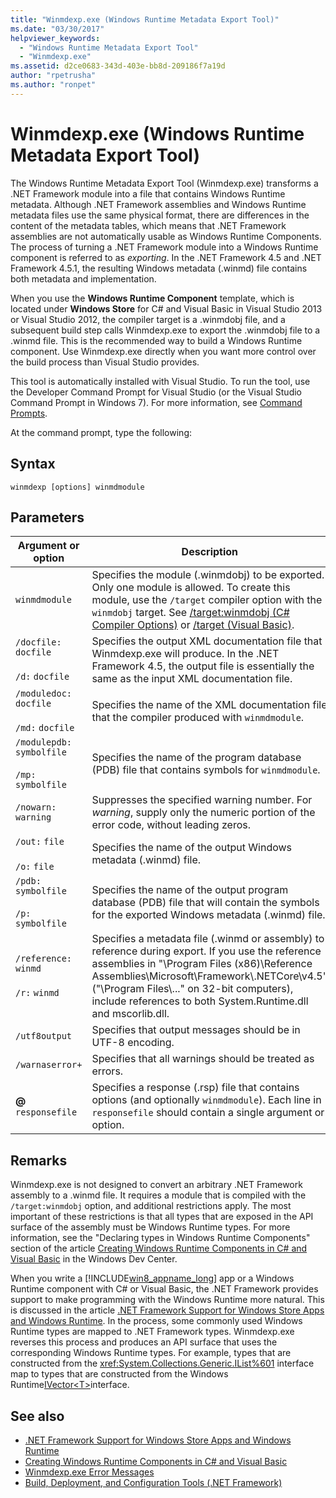 ```yaml
---
title: "Winmdexp.exe (Windows Runtime Metadata Export Tool)"
ms.date: "03/30/2017"
helpviewer_keywords: 
  - "Windows Runtime Metadata Export Tool"
  - "Winmdexp.exe"
ms.assetid: d2ce0683-343d-403e-bb8d-209186f7a19d
author: "rpetrusha"
ms.author: "ronpet"
---
```

# Winmdexp.exe (Windows Runtime Metadata Export Tool)
The Windows Runtime Metadata Export Tool (Winmdexp.exe) transforms a .NET Framework module into a file that contains Windows Runtime metadata. Although .NET Framework assemblies and Windows Runtime metadata files use the same physical format, there are differences in the content of the metadata tables, which means that .NET Framework assemblies are not automatically usable as Windows Runtime Components. The process of turning a .NET Framework module into a Windows Runtime component is referred to as *exporting*. In the .NET Framework 4.5 and .NET Framework 4.5.1, the resulting Windows metadata (.winmd) file contains both metadata and implementation.  
  
 When you use the **Windows Runtime Component** template, which is located under **Windows Store** for C# and Visual Basic in Visual Studio 2013 or Visual Studio 2012, the compiler target is a .winmdobj file, and a subsequent build step calls Winmdexp.exe to export the .winmdobj file to a .winmd file. This is the recommended way to build a Windows Runtime component. Use Winmdexp.exe directly when you want more control over the build process than Visual Studio provides.  
  
 This tool is automatically installed with Visual Studio. To run the tool, use the Developer Command Prompt for Visual Studio (or the Visual Studio Command Prompt in Windows 7). For more information, see [Command Prompts](../../../docs/framework/tools/developer-command-prompt-for-vs.md).  
  
 At the command prompt, type the following:  
  
## Syntax  
  
```  
winmdexp [options] winmdmodule  
```  
  
## Parameters  
  
|Argument or option|Description|  
|------------------------|-----------------|  
|`winmdmodule`|Specifies the module (.winmdobj) to be exported. Only one module is allowed. To create this module, use the `/target` compiler option with the `winmdobj` target. See [/target:winmdobj (C# Compiler Options)](~/docs/csharp/language-reference/compiler-options/target-winmdobj-compiler-option.md) or [/target (Visual Basic)](~/docs/visual-basic/reference/command-line-compiler/target.md).|  
|`/docfile:` `docfile`<br /><br /> `/d:` `docfile`|Specifies the output XML documentation file that Winmdexp.exe will produce. In the .NET Framework 4.5, the output file is essentially the same as the input XML documentation file.|  
|`/moduledoc:` `docfile`<br /><br /> `/md:` `docfile`|Specifies the name of the XML documentation file that the compiler produced with `winmdmodule`.|  
|`/modulepdb:` `symbolfile`<br /><br /> `/mp:` `symbolfile`|Specifies the name of the program database (PDB) file that contains symbols for `winmdmodule`.|  
|`/nowarn:` `warning`|Suppresses the specified warning number. For *warning*, supply only the numeric portion of the error code, without leading zeros.|  
|`/out:` `file`<br /><br /> `/o:` `file`|Specifies the name of the output Windows metadata (.winmd) file.|  
|`/pdb:` `symbolfile`<br /><br /> `/p:` `symbolfile`|Specifies the name of the output program database (PDB) file that will contain the symbols for the exported Windows metadata (.winmd) file.|  
|`/reference:` `winmd`<br /><br /> `/r:` `winmd`|Specifies a metadata file (.winmd or assembly) to reference during export. If you use the reference assemblies in "\Program Files (x86)\Reference Assemblies\Microsoft\Framework\\.NETCore\v4.5" ("\Program Files\\..." on 32-bit computers), include references to both System.Runtime.dll and mscorlib.dll.|  
|`/utf8output`|Specifies that output messages should be in UTF-8 encoding.|  
|`/warnaserror+`|Specifies that all warnings should be treated as errors.|  
|**@** `responsefile`|Specifies a response (.rsp) file that contains options (and optionally `winmdmodule`). Each line in `responsefile` should contain a single argument or option.|  
  
## Remarks  
 Winmdexp.exe is not designed to convert an arbitrary .NET Framework assembly to a .winmd file. It requires a module that is compiled with the `/target:winmdobj` option, and additional restrictions apply. The most important of these restrictions is that all types that are exposed in the API surface of the assembly must be Windows Runtime types. For more information, see the "Declaring types in Windows Runtime Components" section of the article [Creating Windows Runtime Components in C# and Visual Basic](https://go.microsoft.com/fwlink/p/?LinkID=238313) in the Windows Dev Center.  
  
 When you write a [!INCLUDE[win8_appname_long](../../../includes/win8-appname-long-md.md)] app or a Windows Runtime component with C# or Visual Basic, the .NET Framework provides support to make programming with the Windows Runtime more natural. This is discussed in the article [.NET Framework Support for Windows Store Apps and Windows Runtime](../../../docs/standard/cross-platform/support-for-windows-store-apps-and-windows-runtime.md). In the process, some commonly used Windows Runtime types are mapped to .NET Framework types. Winmdexp.exe reverses this process and produces an API surface that uses the corresponding Windows Runtime types. For example, types that are constructed from the <xref:System.Collections.Generic.IList%601> interface map to types that are constructed from the Windows Runtime[IVector\<T>](https://go.microsoft.com/fwlink/p/?LinkId=251132)interface.  
  
## See also

- [.NET Framework Support for Windows Store Apps and Windows Runtime](../../../docs/standard/cross-platform/support-for-windows-store-apps-and-windows-runtime.md)
- [Creating Windows Runtime Components in C# and Visual Basic](https://go.microsoft.com/fwlink/p/?LinkID=238313)
- [Winmdexp.exe Error Messages](../../../docs/framework/tools/winmdexp-exe-error-messages.md)
- [Build, Deployment, and Configuration Tools (.NET Framework)](https://docs.microsoft.com/previous-versions/dotnet/netframework-4.0/dd233108(v=vs.100))
